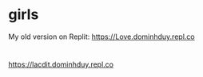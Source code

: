 # girls

My old version on Replit: 
https://Love.dominhduy.repl.co
#
https://lacdit.dominhduy.repl.co


